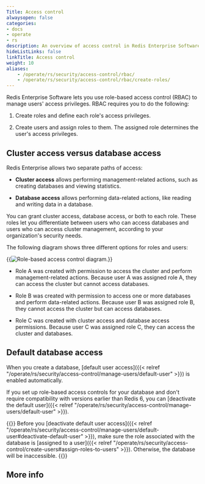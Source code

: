 ```yaml
---
Title: Access control
alwaysopen: false
categories:
- docs
- operate
- rs
description: An overview of access control in Redis Enterprise Software.
hideListLinks: false
linkTitle: Access control
weight: 10
aliases:
    - /operate/rs/security/access-control/rbac/
    - /operate/rs/security/access-control/rbac/create-roles/
---
```


Redis Enterprise Software lets you use role-based access control (RBAC) to manage users' access privileges. RBAC requires you to do the following:

1. Create roles and define each role's access privileges.

1. Create users and assign roles to them. The assigned role determines the user's access privileges.

## Cluster access versus database access

Redis Enterprise allows two separate paths of access:

- **Cluster access** allows performing management-related actions, such as creating databases and viewing statistics.

- **Database access** allows performing data-related actions, like reading and writing data in a database.

You can grant cluster access, database access, or both to each role. These roles let you differentiate between users who can access databases and users who can access cluster management, according to your organization's security needs.

The following diagram shows three different options for roles and users:

{{<image filename="images/rs/rbac-diagram.png" alt="Role-based access control diagram.">}}

- Role A was created with permission to access the cluster and perform management-related actions. Because user A was assigned role A, they can access the cluster but cannot access databases.

- Role B was created with permission to access one or more databases and perform data-related actions. Because user B was assigned role B, they cannot access the cluster but can access databases.

- Role C was created with cluster access and database access permissions. Because user C was assigned role C, they can access the cluster and databases.

## Default database access

When you create a database, [default user access]({{< relref "/operate/rs/security/access-control/manage-users/default-user" >}}) is enabled automatically.

If you set up role-based access controls for your database and don't require compatibility with versions earlier than Redis 6, you can [deactivate the default user]({{< relref "/operate/rs/security/access-control/manage-users/default-user" >}}).

{{<warning>}}
Before you [deactivate default user access]({{< relref "/operate/rs/security/access-control/manage-users/default-user#deactivate-default-user" >}}), make sure the role associated with the database is [assigned to a user]({{< relref "/operate/rs/security/access-control/create-users#assign-roles-to-users" >}}). Otherwise, the database will be inaccessible.
{{</warning>}}

## More info
